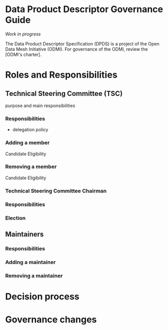 # Data Product Descriptor Governance Guide

*Work in progress*

The Data Product Descriptor Specification (DPDS) is a project of the Open Data Mesh Initiative (ODMI). For governance of the ODMI, review the [ODMI's charter].

# Roles and Responsibilities

## Technical Steering Committee (TSC)
purpose and main responsibilities

### Responsibilities
+ delegation policy

### Adding a member
Candidate Eligibility

### Removing a member
Candidate Eligibility

### Technical Steering Committee Chairman

### Responsibilities

### Election

## Maintainers

### Responsibilities

### Adding a maintainer

### Removing a maintainer

# Decision process

# Governance changes

